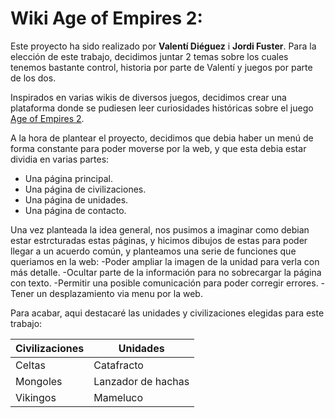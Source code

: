 # Wiki Age of Empires 2:

Este proyecto ha sido realizado por **Valentí Diéguez** i **Jordi Fuster**.
Para la elección de este trabajo, decidimos juntar 2 temas sobre los cuales tenemos bastante control, historia por parte de Valentí y juegos por parte de los dos.

Inspirados en varias wikis de diversos juegos, decidimos crear una plataforma donde se pudiesen leer curiosidades históricas sobre el juego [Age of Empires 2](http://ageofempires.wikia.com).

A la hora de plantear el proyecto, decidimos que debia haber un menú de forma constante para poder moverse por la web, y que esta debia estar dividia en varias partes:
 - Una página principal.
 - Una página de civilizaciones.	
 - Una página de unidades.
 - Una página de contacto.
 
Una vez planteada la idea general, nos pusimos a imaginar como debian estar estrcturadas estas páginas, y hicimos dibujos de estas para poder llegar a un acuerdo común, y planteamos una serie de funciones que queriamos en la web:
-Poder ampliar la imagen de la unidad para verla con más detalle.
-Ocultar parte de la información para no sobrecargar la página con texto.
-Permitir una posible comunicación para poder corregir errores.
-Tener un desplazamiento via menu por la web.

Para acabar, aqui destacaré las unidades y civilizaciones elegidas para este trabajo:

Civilizaciones | Unidades
------------ | -------------
Celtas | Catafracto
Mongoles | Lanzador de hachas
Vikingos | Mameluco
